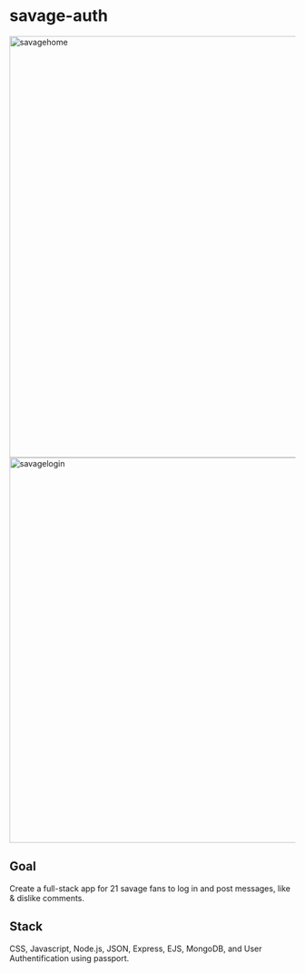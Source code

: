 # savage-auth
<img width="743" alt="savagehome" src="https://user-images.githubusercontent.com/102000967/171984067-e5342fd4-eb83-453a-b035-3624b2e11c48.png">

<img width="679" alt="savagelogin" src="https://user-images.githubusercontent.com/102000967/171984089-6d59b6ed-82cd-4a0f-8ada-1f86f1d87ed9.png">


## Goal
Create a full-stack app for 21 savage fans to log in and post messages, like & dislike comments.

## Stack 
CSS, Javascript, Node.js, JSON, Express, EJS, MongoDB, and User Authentification using passport.

